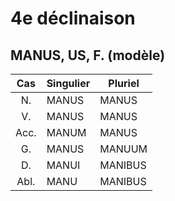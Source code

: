 # 4e déclinaison
## MANUS, US, F. (modèle)

| Cas  | Singulier | Pluriel   |
| :--: | --------- | --------- |
| N.   | MANUS     | MANUS    |
| V.   | MANUS     | MANUS    |
| Acc. | MANUM     | MANUS   |
| G.   | MANUS     | MANUUM |
| D.   | MANUI     | MANIBUS   |
| Abl. | MANU      | MANIBUS   |